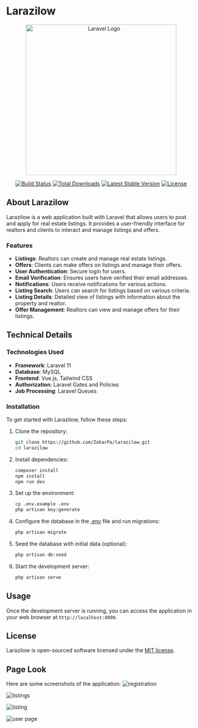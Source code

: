 # Larazilow

<p align="center"><a href="https://laravel.com" target="_blank"><img src="https://raw.githubusercontent.com/laravel/art/master/logo-lockup/5%20SVG/2%20CMYK/1%20Full%20Color/laravel-logolockup-cmyk-red.svg" width="400" alt="Laravel Logo"></a></p>

<p align="center">
<a href="https://github.com/laravel/framework/actions"><img src="https://github.com/laravel/framework/workflows/tests/badge.svg" alt="Build Status"></a>
<a href="https://packagist.org/packages/laravel/framework"><img src="https://img.shields.io/packagist/dt/laravel/framework" alt="Total Downloads"></a>
<a href="https://packagist.org/packages/laravel/framework"><img src="https://img.shields.io/packagist/v/laravel/framework" alt="Latest Stable Version"></a>
<a href="https://packagist.org/packages/laravel/framework"><img src="https://img.shields.io/packagist/l/laravel/framework" alt="License"></a>
</p>

## About Larazilow

Larazilow is a web application built with Laravel that allows users to post and apply for real estate listings. It provides a user-friendly interface for realtors and clients to interact and manage listings and offers.

### Features

- **Listings**: Realtors can create and manage real estate listings.
- **Offers**: Clients can make offers on listings and manage their offers.
- **User Authentication**: Secure login for users.
- **Email Verification**: Ensures users have verified their email addresses.
- **Notifications**: Users receive notifications for various actions.
- **Listing Search**: Users can search for listings based on various criteria.
- **Listing Details**: Detailed view of listings with information about the property and realtor.
- **Offer Management**: Realtors can view and manage offers for their listings.

## Technical Details

### Technologies Used

- **Framework**: Laravel 11
- **Database**: MySQL
- **Frontend**: Vue.js, Tailwind CSS
- **Authorization**: Laravel Gates and Policies
- **Job Processing**: Laravel Queues

### Installation

To get started with Larazilow, follow these steps:

1. Clone the repository:
    ```sh
    git clone https://github.com/ZaharPa/larazilow.git
    cd larazilow
    ```

2. Install dependencies:
    ```sh
    composer install
    npm install
    npm run dev
    ```

3. Set up the environment:
    ```sh
    cp .env.example .env
    php artisan key:generate
    ```

4. Configure the database in the [.env](http://_vscodecontentref_/1) file and run migrations:
    ```sh
    php artisan migrate
    ```

5. Seed the database with initial data (optional):
    ```sh
    php artisan db:seed
    ```

6. Start the development server:
    ```sh
    php artisan serve
    ```

## Usage

Once the development server is running, you can access the application in your web browser at `http://localhost:8000`.

## License

Larazilow is open-sourced software licensed under the [MIT license](https://opensource.org/licenses/MIT).

## Page Look

Here are some screenshots of the application:
![registration ](https://github.com/user-attachments/assets/73535b27-197f-43b2-a293-836c9dd8f4de)

![listings](https://github.com/user-attachments/assets/5224fdb0-7574-4dad-adfd-d773bec62d5e)

![listing](https://github.com/user-attachments/assets/a845c973-fe8e-47b1-9e3d-6304eefa3605)

![user page](https://github.com/user-attachments/assets/602bca2b-bf44-4155-a563-2c0708817f62)




